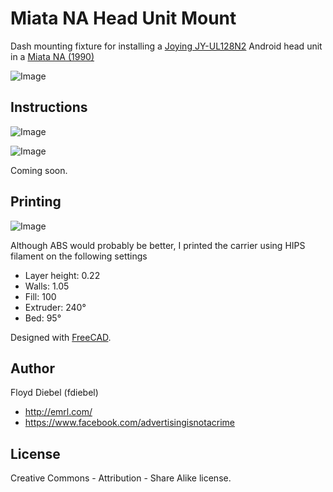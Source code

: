 # Miata NA Head Unit Mount

Dash mounting fixture for installing a [Joying JY-UL128N2](https://www.carjoying.com/joying-automotive-universal-vehicles-ram-2gb-rom-32gb-7-inch-double-2-din-hd-pip-touchscreen-panel-new-developed-android-5-1-1-lollipop-bluetooth-4-0-gps-navigation-professional-head-unit-for-sale-support-mirror-kink-dvr-obd2.html) Android head unit  in a [Miata NA (1990)](http://www.miata.net/gallery/na.html)

![Image](https://github.com/fdiebel/miata-na-joying/blob/master/img/miata-na-joying.png)

## Instructions

![Image](https://raw.githubusercontent.com/fdiebel/miata-na-joying/master/img/interior.jpg)

![Image](https://raw.githubusercontent.com/fdiebel/miata-na-joying/master/img/detail.jpg)

Coming soon.

## Printing

![Image](https://raw.githubusercontent.com/fdiebel/miata-na-joying/master/img/print.jpg)

Although ABS would probably be better, I printed the carrier using HIPS filament on the following settings

* Layer height: 0.22
* Walls: 1.05
* Fill: 100
* Extruder: 240°
* Bed: 95°

Designed with [FreeCAD](http://www.freecadweb.org/).

## Author
Floyd Diebel (fdiebel)
* <http://emrl.com/>
* <https://www.facebook.com/advertisingisnotacrime> 

## License
Creative Commons - Attribution - Share Alike license.  
